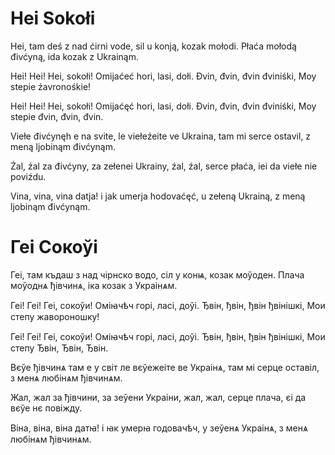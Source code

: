 # Hei Sokołi

Hei, tam deś z nad ćirni vode,
sil u konją, kozak mołodi.
Płaća mołodą đivćyną,
ida kozak z Ukrainąm.

Hei! Hei! Hei, sokołi!
Omijaćeć hori, lasi, dołi.
Đvin, đvin, đvin đviniśki,
Moy stepie źavronośkie!

Hei! Hei! Hei, sokołi!
Omijaćęć hori, lasi, dołi.
Đvin, đvin, đvin đviniśki,
Moy stepie đvin, đvin, đvin.

Viełe đivćynęh e na svite,
le viełeźeite ve Ukraina,
tam mi serce ostavil,
z meną ljobinąm đivćynąm.

Źal, źal za đivćyny,
za zełenei Ukrainy,
źal, źal, serce płaća,
iei da viełe nie poviźdu.

Vina, vina, vina datja!
i jak umerja hodovaćęć,
u zełeną Ukrainą,
z meną ljobinąm đivćynąm.


# Геі Сокоўі

Геі, там къдаш з над чірнско водо,
сіл у конѩ, козак моўоден.
Плача моўоднѧ ђівчинѧ,
іка козак з Украінѧм.

Геі! Геі! Геі, сокоўи!
Оміꙗчѣч горі, ласі, доўі.
Ђвін, ђвін, ђвін ђвінішкі,
Мои степу жавороношку!

Геі! Геі! Геі, сокоўи!
Оміꙗчѣч горі, ласі, доўі.
Ђвін, ђвін, ђвін ђвінішкі,
Мои степу Ђвін, Ђвін, Ђвін.

Вєўе ђівчинѧ там е у світ
ле вєўежеіте ве Украінѧ,
там мі серце оставіл,
з менѧ любінѧм ђівчинѧм.

Жал, жал за ђівчини,
за зеўени Украіни,
жал, жал, серце плача,
єі да вєўе нє повіжду.

Віна, віна, віна датꙗ!
і ꙗк умерꙗ годовачѣч,
у зеўенѧ Украінѧ,
з менѧ любінѧм ђівчинѧм.